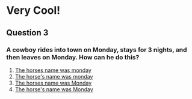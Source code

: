 # Very Cool!
## Question 3
### A cowboy rides into town on Monday, stays for 3 nights, and then leaves on Monday. How can he do this?
1. [The horses name was monday](https://cactusbro74.github.io/mysteriousGift/3.md)
2. [The horse's name was monday](https://cactusbro74.github.io/mysteriousGift/3.md)
3. [The horses name was Monday](https://cactusbro74.github.io/mysteriousGift/3.md)
4. [The horse's name was Monday](https://cactusbro74.github.io/mysteriousGift/4.md)
